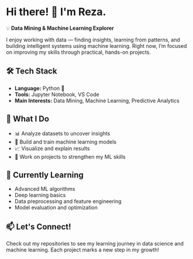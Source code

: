 
# Hi there! 👋 I'm Reza.

💡 **Data Mining & Machine Learning Explorer**

I enjoy working with data — finding insights, learning from patterns, and building intelligent systems using machine learning.
Right now, I’m focused on improving my skills through practical, hands-on projects.

## 🛠️ Tech Stack

* **Language:** Python 🐍
* **Tools:** Jupyter Notebook, VS Code
* **Main Interests:** Data Mining, Machine Learning, Predictive Analytics

## 🎯 What I Do

* 📊 Analyze datasets to uncover insights
* 🤖 Build and train machine learning models
* 📈 Visualize and explain results
* 🔬 Work on projects to strengthen my ML skills

## 🌱 Currently Learning

* Advanced ML algorithms
* Deep learning basics
* Data preprocessing and feature engineering
* Model evaluation and optimization

## 📫 Let's Connect!

Check out my repositories to see my learning journey in data science and machine learning.
Each project marks a new step in my growth!

